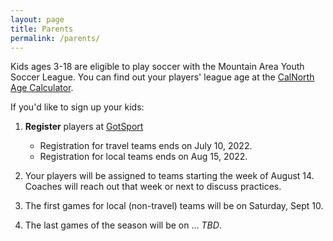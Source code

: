 ```yaml
---
layout: page
title: Parents
permalink: /parents/
---
```


Kids ages 3-18 are eligible to play soccer with the Mountain Area Youth Soccer League.
You can find out your players' league age at the
[CalNorth Age Calculator](https://www.calnorth.org/soccer-age).

If you'd like to sign up your kids:

1. **Register** players at [GotSport](https://system.gotsport.com/prorams/88407263X?reg_role=player)
    * Registration for travel teams ends on July 10, 2022.
    * Registration for local teams ends on Aug 15, 2022.

2. Your players will be assigned to teams starting the week of August 14.
   Coaches will reach out that week or next to discuss practices.

3. The first games for local (non-travel) teams will be on Saturday, Sept 10.

4. The last games of the season will be on ... _TBD_.
